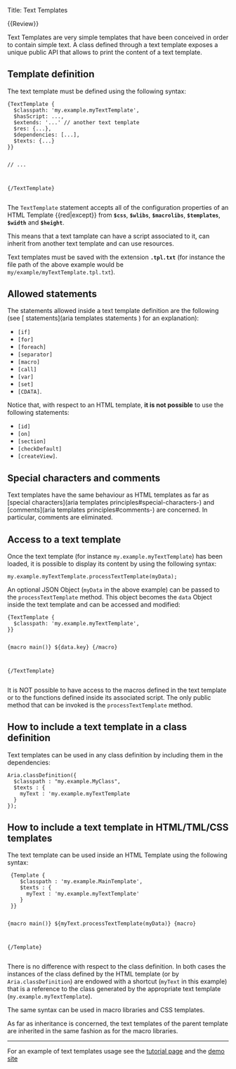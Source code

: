 Title: Text Templates

{{Review}}

Text Templates are very simple templates that have been conceived in order to contain simple text. A class defined through a text template exposes a unique public API that allows to print the content of a text template. 

## Template definition

The text template must be defined using the following syntax:


<div data-sample="hardcoded"><code><pre>
{TextTemplate {
  $classpath: 'my.example.myTextTemplate',
  $hasScript: ...,
  $extends: '...' // another text template
  $res: {...},
  $dependencies: [...],
  $texts: {...}
}}

  // ...
 
{/TextTemplate}
</code></pre></div>

The `TextTemplate` statement accepts all of the configuration properties of an HTML Template {{red|except}} from **`$css`**, **`$wlibs`**, **`$macrolibs`**, **`$templates`**, **`$width`** and **`$height`**.

This means that a text tamplate can have a script associated to it, can inherit from another text template and can use resources.

Text templates must be saved with the extension **`.tpl.txt`** (for instance the file path of the above example would be `my/example/myTextTemplate.tpl.txt`).

## Allowed statements

The statements allowed inside a text template definition are the following (see [ statements](aria templates statements ) for an explanation):


* `[if]`
* `[for]`
* `[foreach]`
* `[separator]`
* `[macro]`
* `[call]`
* `[var]`
* `[set]`
* `[CDATA]`.

Notice that, with respect to an HTML template, **it is not possible** to use the following statements:


* `[id]`
* `[on]`
* `[section]`
* `[checkDefault]`
* `[createView]`.

## Special characters and comments

Text templates have the same behaviour as HTML templates as far as [special characters](aria templates principles#special-characters-) and [comments](aria templates principles#comments-) are concerned. In particular, comments are eliminated.

## Access to a text template

Once the text template (for instance `my.example.myTextTemplate`) has been loaded, it is possible to display its content by using the following syntax:


<div data-sample="hardcoded"><code><pre>
my.example.myTextTemplate.processTextTemplate(myData);
</code></pre></div>

An optional  JSON Object (`myData` in the above example) can be passed to the `processTextTemplate` method. This object becomes the `data` Object inside the text template and can be accessed and modified:


<div data-sample="hardcoded"><code><pre>
{TextTemplate {
  $classpath: 'my.example.myTextTemplate',
}}

  {macro main()}
    ${data.key}
  {/macro}

{/TextTemplate}
</code></pre></div>

It is NOT possible to have access to the macros defined in the text template or to the functions defined inside its associated script. The only public method that can be invoked is the `processTextTemplate` method.

## How to include a text template in a class definition

Text templates can be used in any class definition by including them in the dependencies:


<div data-sample="hardcoded"><code><pre>
Aria.classDefinition({
  $classpath : "my.example.MyClass",
  $texts : {
    myText : 'my.example.myTextTemplate
  }
});
</code></pre></div>

## How to include a text template in HTML/TML/CSS templates

The text template can be used inside an HTML Template using the following syntax:


<div data-sample="hardcoded"><code><pre>
 {Template {
    $classpath : 'my.example.MainTemplate',
    $texts : {
      myText : 'my.example.myTextTemplate'
    }
 }}
 
  {macro main()}
    ${myText.processTextTemplate(myData)}
  {macro}
 
{/Template}
</code></pre></div>

There is no difference with respect to the class definition. In both cases the instances of the class defined by the HTML template (or by `Aria.classDefinition`) are endowed with a shortcut (`myText` in this example) that is a reference to the class generated by the appropriate text template (`my.example.myTextTemplate`).

The same syntax can be used in macro libraries and CSS templates.

As far as inheritance is concerned, the text templates of the parent template are inherited in the same fashion as for the macro libraries.



----


For an example of text templates usage see the [tutorial page](aria_templates_tutorials_text_templates) and the [demo site](http://aria/aria-templates/#tpl=tutorials.texttemplates.step1.MainTemplate)